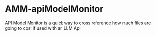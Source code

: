 # AMM-apiModelMonitor
API Model Monitor is a quick way to cross reference how much files are going to cost if used with an LLM Api
